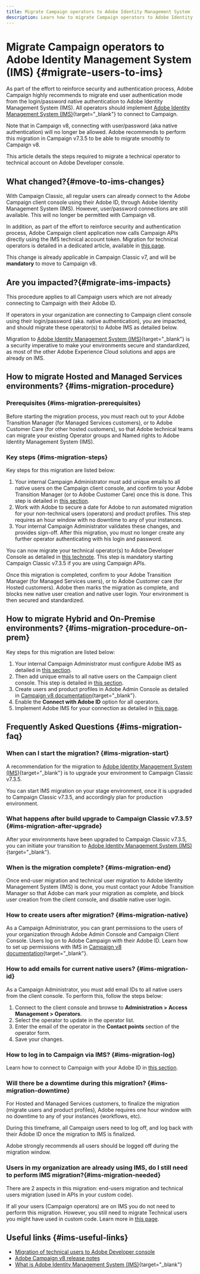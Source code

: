 ```yaml
---
title: Migrate Campaign operators to Adobe Identity Management System (IMS)
description: Learn how to migrate Campaign operators to Adobe Identity Management System (IMS)
---
```

# Migrate Campaign operators to Adobe Identity Management System (IMS) {#migrate-users-to-ims}

As part of the effort to reinforce security and authentication process, Adobe Campaign highly recommends to migrate end user authentication mode from the login/password native authentication to Adobe Identity Management System (IMS). All operators should implement [Adobe Identity Management System (IMS)](https://helpx.adobe.com/enterprise/using/identity.html){target="_blank"} to connect to Campaign. 

Note that in Campaign v8, connecting with user/password (aka native authentication) will no longer be allowed. Adobe recommends to perform this migration in Campaign v7.3.5 to be able to migrate smoothly to Campaign v8.

This article details the steps required to migrate a technical operator to technical account on Adobe Developer console.

## What changed?{#move-to-ims-changes}

With Campaign Classic, all regular users can already connect to the Adobe Campaign client console using their Adobe ID, through Adobe Identity Management System (IMS). However, user/password connections are still available. This will no longer be permitted with Campaign v8.

In addition, as part of the effort to reinforce security and authentication process, Adobe Campaign client application now calls Campaign APIs directly using the IMS technical account token. Migration for technical operators is detailed in a dedicated article, available in [this page](ims-migration.md).

This change is already applicable in Campaign Classic v7, and will be **mandatory** to move to Campaign v8. 

## Are you impacted?{#migrate-ims-impacts}

This procedure applies to all Campaign users which are not already connecting to Campaign with their Adobe ID.

If operators in your organization are connecting to Campaign client console using their login/password (aka. native authentication), you are impacted, and should migrate these operator(s) to Adobe IMS as detailed below.

Migration to [Adobe Identity Management System (IMS)](https://helpx.adobe.com/enterprise/using/identity.html){target="_blank"} is a security imperative to make your environments secure and standardized, as most of the other Adobe Experience Cloud solutions and apps are already on IMS.

## How to migrate Hosted and Managed Services environments? {#ims-migration-procedure}

### Prerequisites {#ims-migration-prerequisites}

Before starting the migration process, you must reach out to your Adobe Transition Manager (for Managed Services customers), or to Adobe Customer Care (for other hosted customers), so that Adobe technical teams can migrate your existing Operator groups and Named rights to Adobe Identity Management System (IMS).

### Key steps {#ims-migration-steps}

Key steps for this migration are listed below: 

1. Your internal Campaign Administrator must add unique emails to all native users on the Campaign client console, and confirm to your Adobe Transition Manager (or to Adobe Customer Care) once this is done. This step is detailed in [this section](#ims-migration-id).
1. Work with Adobe to secure a date for Adobe to run automated migration for your non-technical users (operators) and product profiles. This step requires an hour window with no downtime to any of your instances.
1. Your internal Campaign Administrator validates these changes, and provides sign-off. After this migration, you must no longer create any further operator authenticating with his login and password.

You can now migrate your technical operator(s) to Adobe Developer Console as detailed in [this technote](ims-migration.md). This step is mandatory starting Campaign Classic v7.3.5 if you are using Campaign APIs.

Once this migration is completed, confirm to your Adobe Transition Manager (for Managed Services users), or to Adobe Customer care (for Hosted customers). Adobe then marks the migration as complete, and blocks new native user creation and native user login. Your environment is then secured and standardized. 


## How to migrate Hybrid and On-Premise environments? {#ims-migration-procedure-on-prem}

Key steps for this migration are listed below: 

1. Your internal Campaign Administrator must configure Adobe IMS as detailed in [this section](../../integrations/using/configuring-ims.md).
1. Then add unique emails to all native users on the Campaign client console. This step is detailed in [this section](#ims-migration-id).
1. Create users and product profiles in Adobe Admin Console as detailed in [Campaign v8 documentation](https://experienceleague.adobe.com/docs/campaign/campaign-v8/admin/permissions/manage-permissions.html){target="_blank"}.
1. Enable the **Connect with Adobe ID** option for all operators.
1. Implement Adobe IMS for your connection as detailed in [this page](../../integrations/using/implementing-ims.md).


## Frequently Asked Questions {#ims-migration-faq}

### When can I start the migration? {#ims-migration-start}

A recommendation for the migration to [Adobe Identity Management System (IMS)](https://helpx.adobe.com/enterprise/using/identity.html){target="_blank"} is to upgrade your environment to Campaign Classic v7.3.5.

You can start IMS migration on your stage environment, once it is upgraded to Campaign Classic v7.3.5, and accordingly plan for production environment.

### What happens after build upgrade to Campaign Classic v7.3.5? {#ims-migration-after-upgrade}

After your environments have been upgraded to Campaign Classic v7.3.5, you can initiate your transition to [Adobe Identity Management System (IMS)](https://helpx.adobe.com/enterprise/using/identity.html){target="_blank"}. 

### When is the migration complete? {#ims-migration-end}

Once end-user migration and technical user migration to Adobe Identity Management System (IMS) is done, you must contact your Adobe Transition Manager so that Adobe can mark your migration as complete, and block user creation from the client console, and disable native user login.

### How to create users after migration? {#ims-migration-native}

As a Campaign Administrator, you can grant permissions to the users of your organization through Adobe Admin Console and Campaign Client Console. Users log on to Adobe Campaign with their Adobe ID. Learn how to set up permissions with IMS in [Campaign v8 documentation](https://experienceleague.adobe.com/docs/campaign/campaign-v8/admin/permissions/gs-permissions.html){target="_blank"}. 

### How to add emails for current native users? {#ims-migration-id}

As a Campaign Administrator, you must add email IDs to all native users from the client console. To perform this, follow the steps below:

1. Connect to the client console and browse to **Administration > Access Management > Operators**.
1. Select the operator to update in the operator list.
1. Enter the email of the operator in the **Contact points** section of the operator form.
1. Save your changes.

<!--You can also import a CSV file to update all your operator profiles with their email.-->


### How to log in to Campaign via IMS? {#ims-migration-log}

Learn how to connect to Campaign with your Adobe ID in [this section](../../integrations/using/implementing-ims.md).

### Will there be a downtime during this migration? {#ims-migration-downtime}

For Hosted and Managed Services customers, to finalize the migration (migrate users and product profiles), Adobe requires one hour window with no downtime to any of your instances (workflows, etc).

During this timeframe, all Campaign users need to log off, and log back with their Adobe ID once the migration to IMS is finalized.

Adobe strongly recommends all users should be logged off during the migration window.

### Users in my organization are already using IMS, do I still need to perform IMS migration?{#ims-migration-needed}

There are 2 aspects in this migration: end-users migration and technical users migration (used in APIs in your custom code).

If all your users (Campaign operators) are on IMS you do not need to perform this migration. However, you still need to migrate Technical users you might have used in custom code. Learn more in [this page](ims-migration.md).

## Useful links {#ims-useful-links}

* [Migration of technical users to Adobe Developer console](ims-migration.md)
* [Adobe Campaign v8 release notes](../../rn/using/latest-release.md)
* [What is Adobe Identity Management System (IMS)](https://helpx.adobe.com/enterprise/using/identity.html){target="_blank"}
